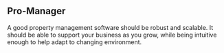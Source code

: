 ## Pro-Manager

A good property management software should be robust and scalable. It should be able to support your business as you grow, while being intuitive enough to help adapt to changing environment. 

